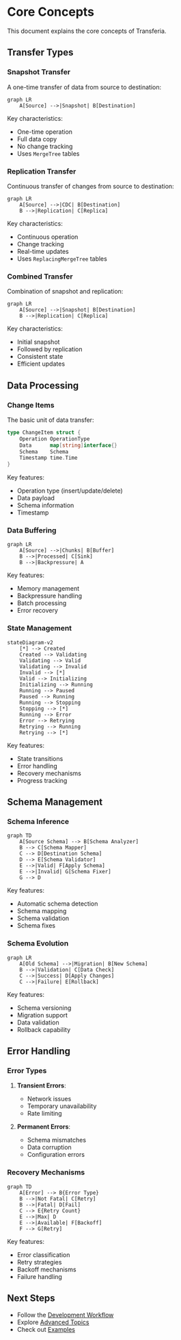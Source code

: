 # Core Concepts

This document explains the core concepts of Transferia.

## Transfer Types

### Snapshot Transfer

A one-time transfer of data from source to destination:

```mermaid
graph LR
    A[Source] -->|Snapshot| B[Destination]
```

Key characteristics:
- One-time operation
- Full data copy
- No change tracking
- Uses `MergeTree` tables

### Replication Transfer

Continuous transfer of changes from source to destination:

```mermaid
graph LR
    A[Source] -->|CDC| B[Destination]
    B -->|Replication| C[Replica]
```

Key characteristics:
- Continuous operation
- Change tracking
- Real-time updates
- Uses `ReplacingMergeTree` tables

### Combined Transfer

Combination of snapshot and replication:

```mermaid
graph LR
    A[Source] -->|Snapshot| B[Destination]
    B -->|Replication| C[Replica]
```

Key characteristics:
- Initial snapshot
- Followed by replication
- Consistent state
- Efficient updates

## Data Processing

### Change Items

The basic unit of data transfer:

```go
type ChangeItem struct {
    Operation OperationType
    Data      map[string]interface{}
    Schema    Schema
    Timestamp time.Time
}
```

Key features:
- Operation type (insert/update/delete)
- Data payload
- Schema information
- Timestamp

### Data Buffering

```mermaid
graph LR
    A[Source] -->|Chunks| B[Buffer]
    B -->|Processed| C[Sink]
    B -->|Backpressure| A
```

Key features:
- Memory management
- Backpressure handling
- Batch processing
- Error recovery

### State Management

```mermaid
stateDiagram-v2
    [*] --> Created
    Created --> Validating
    Validating --> Valid
    Validating --> Invalid
    Invalid --> [*]
    Valid --> Initializing
    Initializing --> Running
    Running --> Paused
    Paused --> Running
    Running --> Stopping
    Stopping --> [*]
    Running --> Error
    Error --> Retrying
    Retrying --> Running
    Retrying --> [*]
```

Key features:
- State transitions
- Error handling
- Recovery mechanisms
- Progress tracking

## Schema Management

### Schema Inference

```mermaid
graph TD
    A[Source Schema] --> B[Schema Analyzer]
    B --> C[Schema Mapper]
    C --> D[Destination Schema]
    D --> E[Schema Validator]
    E -->|Valid| F[Apply Schema]
    E -->|Invalid| G[Schema Fixer]
    G --> D
```

Key features:
- Automatic schema detection
- Schema mapping
- Schema validation
- Schema fixes

### Schema Evolution

```mermaid
graph LR
    A[Old Schema] -->|Migration| B[New Schema]
    B -->|Validation| C[Data Check]
    C -->|Success| D[Apply Changes]
    C -->|Failure| E[Rollback]
```

Key features:
- Schema versioning
- Migration support
- Data validation
- Rollback capability

## Error Handling

### Error Types

1. **Transient Errors**:
   - Network issues
   - Temporary unavailability
   - Rate limiting

2. **Permanent Errors**:
   - Schema mismatches
   - Data corruption
   - Configuration errors

### Recovery Mechanisms

```mermaid
graph TD
    A[Error] --> B{Error Type}
    B -->|Not Fatal| C[Retry]
    B -->|Fatal| D[Fail]
    C --> E{Retry Count}
    E -->|Max| D
    E -->|Available| F[Backoff]
    F --> G[Retry]
```

Key features:
- Error classification
- Retry strategies
- Backoff mechanisms
- Failure handling

## Next Steps

- Follow the [Development Workflow](./development.md)
- Explore [Advanced Topics](./advanced.md)
- Check out [Examples](../examples) 
